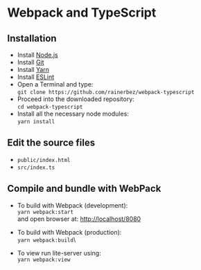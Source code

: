 # Webpack and TypeScript

## Installation

- Install [Node.js](https://nodejs.org/en/download/)
- Install [Git](https://git-scm.com/downloads)
- Install [Yarn](https://yarnpkg.com/getting-started/install)
- Install [ESLint](https://marketplace.visualstudio.com/items?itemName=dbaeumer.vscode-eslint)
- Open a Terminal and type:\
  `git clone https://github.com/rainerbez/webpack-typescript`
- Proceed into the downloaded repository: \
  `cd webpack-typescript`
- Install all the necessary node modules:\
  `yarn install`

## Edit the source files

- `public/index.html`
- `src/index.ts`

## Compile and bundle with WebPack

- To build with Webpack (development):\
  `yarn webpack:start`\
  and open browser at: [http://localhost/8080](http://localhost/8080)

- To build with Webpack (production):\
  `yarn webpack:build`\

- To view run lite-server using:\
  `yarn webpack:view`
